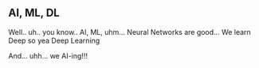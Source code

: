 ## AI, ML, DL

Well.. uh.. you know.. AI, ML, uhm... Neural Networks are good... We learn Deep so yea Deep Learning

And... uhh... we AI-ing!!!
